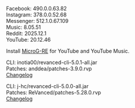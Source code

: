 Facebook: 490.0.0.63.82  
Instagram: 378.0.0.52.68  
Messenger: 512.1.0.67.109  
Music: 8.05.51  
Reddit: 2025.12.1  
YouTube: 20.12.46  

Install [MicroG-RE](https://github.com/WSTxda/MicroG-RE/releases) for YouTube and YouTube Music.
  
CLI: inotia00/revanced-cli-5.0.1-all.jar  
Patches: anddea/patches-3.9.0.rvp  
[Changelog](https://github.com/anddea/revanced-patches/releases/tag/v3.9.0)

CLI: j-hc/revanced-cli-5.0.0-all.jar  
Patches: ReVanced/patches-5.28.0.rvp  
[Changelog](https://github.com/ReVanced/revanced-patches/releases/tag/v5.28.0)  
